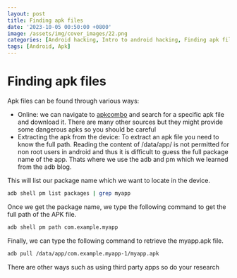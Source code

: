 ```yaml
---
layout: post
title: Finding apk files
date: '2023-10-05 00:50:00 +0800'
image: /assets/img/cover_images/22.png
categories: [Android hacking, Intro to android hacking, Finding apk files]
tags: [Android, Apk]
---
```


# Finding apk files
Apk files can be found through various ways:
* Online: we can navigate to [apkcombo](https://apkcombo.com/) and search for a specific apk file and download it. There are many other sources but they might provide some dangerous apks so you should be careful
* Extracting the apk from the device: To extract an apk file you need to know the full path. Reading the content of /data/app/ is not permitted for non root users in android and thus it is difficult to guess the full package name of the app. Thats where we use the adb and pm which we learned from the adb blog.

This will list our package name which we want to locate in the device.
```bash
adb shell pm list packages | grep myapp
``` 
Once we get the package name, we type the following command to get the full path of the APK file.
```bash
adb shell pm path com.example.myapp
```
Finally, we can type the following command to retrieve the myapp.apk file.
```bash
adb pull /data/app/com.example.myapp-1/myapp.apk
```
There are other ways such as using third party apps so do your research 